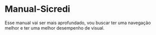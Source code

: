 # Manual-Sicredi
Esse manual vai ser mais aprofundado, vou buscar ter uma navegação melhor e ter uma melhor desempenho de visual.
